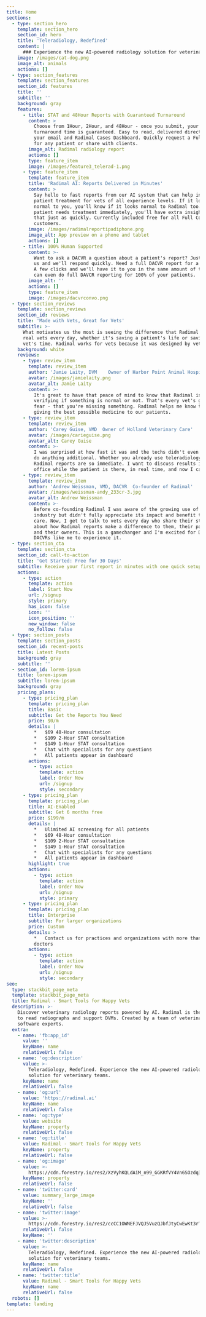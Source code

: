 ```yaml
---
title: Home
sections:
  - type: section_hero
    template: section_hero
    section_id: hero
    title: 'Teleradiology, Redefined'
    content: |
      ### Experience the new AI-powered radiology solution for veterinary teams
    image: /images/cat-dog.png
    image_alt: animals
    actions: []
  - type: section_features
    template: section_features
    section_id: features
    title: ''
    subtitle: ''
    background: gray
    features:
      - title: STAT and 48Hour Reports with Guaranteed Turnaround
        content: >
          Choose from 1Hour, 2Hour, and 48Hour - once you submit, your
          turnaround time is guaranteed. Easy to read, delivered directly to
          your email and Radimal Cases Dashboard. Quickly request a Full Consult
          for any patient or share with clients.
        image_alt: Radimal radiology report
        actions: []
        type: feature_item
        image: /images/feature3_telerad-1.png
      - type: feature_item
        template: feature_item
        title: 'Radimal AI: Reports Delivered in Minutes'
        content: >
          Say hello to fast reports from our AI system that can help inform
          patient treatment for vets of all experience levels. If it looks
          normal to you, you'll know if it looks normal to Radimal too. If the
          patient needs treatment immediately, you'll have extra insights for
          that just as quickly. Currently included free for all Full Consult
          customers.
        image: /images/radimalreportipadiphone.png
        image_alt: App preview on a phone and tablet
        actions: []
      - title: 100% Human Supported
        content: >-
          Want to ask a DACVR a question about a patient's report? Just message
          us and we'll respond quickly. Need a full DACVR report for a patient?
          A few clicks and we'll have it to you in the same amount of time. We
          can even do full DAVCR reporting for 100% of your patients.
        image_alt: ''
        actions: []
        type: feature_item
        image: /images/dacvrconvo.png
  - type: section_reviews
    template: section_reviews
    section_id: reviews
    title: 'Made with Vets, Great for Vets'
    subtitle: >-
      What motivates us the most is seeing the difference that Radimal makes for
      real vets every day, whether it's saving a patient's life or saving a
      vet's time. Radimal works for vets because it was designed by vets.
    background: white
    reviews:
      - type: review_item
        template: review_item
        author: 'Jamie Laity, DVM    Owner of Harbor Point Animal Hospital'
        avatar: /images/jamielaity.png
        avatar_alt: Jamie Laity
        content: >-
          It's great to have that peace of mind to know that Radimal is
          verifying if something is normal or not. That's every vet's greatest
          fear - that you're missing something. Radimal helps me know that we're
          giving the best possible medicine to our patients.
      - type: review_item
        template: review_item
        author: 'Carey Guise, VMD  Owner of Holland Veterinary Care'
        avatar: /images/carieguise.png
        avatar_alt: Carey Guise
        content: >-
          I was surprised at how fast it was and the techs didn't even have to
          do anything additional. Whether you already use teleradiology or not,
          Radimal reports are so immediate. I want to discuss results in the
          office while the patient is there, in real time, and now I can.
      - type: review_item
        template: review_item
        author: 'Andrew Weissman, VMD, DACVR  Co-founder of Radimal'
        avatar: /images/weissman-andy_233cr-3.jpg
        avatar_alt: Andrew Weissman
        content: >-
          Before co-founding Radimal I was aware of the growing use of AI in our
          industry but didn't fully appreciate its impact and benefit to patient
          care. Now, I get to talk to vets every day who share their stories
          about how Radimal reports make a difference to them, their patients
          and their owners. This is a gamechanger and I'm excited for DVMs and
          DACVRs like me to experience it.
  - type: section_cta
    template: section_cta
    section_id: call-to-action
    title: 'Get Started: Free for 30 Days'
    subtitle: Receive your first report in minutes with one quick setup call
    actions:
      - type: action
        template: action
        label: Start Now
        url: /signup
        style: primary
        has_icon: false
        icon: ''
        icon_position: ''
        new_window: false
        no_follow: false
  - type: section_posts
    template: section_posts
    section_id: recent-posts
    title: Latest Posts
    background: gray
    subtitle: ''
  - section_id: lorem-ipsum
    title: lorem-ipsum
    subtitle: lorem-ipsum
    background: gray
    pricing_plans:
      - type: pricing_plan
        template: pricing_plan
        title: Basic
        subtitle: Get the Reports You Need
        price: $0/m
        details: |
          *   $69 48-Hour consultation
          *   $109 2-Hour STAT consultation
          *   $149 1-Hour STAT consultation
          *   Chat with specialists for any questions
          *   All patients appear in dashboard
        actions:
          - type: action
            template: action
            label: Order Now
            url: /signup
            style: secondary
      - type: pricing_plan
        template: pricing_plan
        title: AI-Enabled
        subtitle: Get 6 months free
        price: $199/m
        details: |
          *   Ulimited AI screening for all patients
          *   $69 48-Hour consultation
          *   $109 2-Hour STAT consultation
          *   $149 1-Hour STAT consultation
          *   Chat with specialists for any questions
          *   All patients appear in dashboard
        highlight: true
        actions:
          - type: action
            template: action
            label: Order Now
            url: /signup
            style: primary
      - type: pricing_plan
        template: pricing_plan
        title: Enterprise
        subtitle: For larger organizations
        price: Custom
        details: >
          *   Contact us for practices and organizations with more than 10
          doctors
        actions:
          - type: action
            template: action
            label: Order Now
            url: /signup
            style: secondary
seo:
  type: stackbit_page_meta
  template: stackbit_page_meta
  title: Radimal - Smart Tools for Happy Vets
  description: >-
    Discover veterinary radiology reports powered by AI. Radimal is the new way
    to read radiographs and support DVMs. Created by a team of veterinarians and
    software experts.
  extra:
    - name: 'fb:app_id'
      value: ''
      keyName: name
      relativeUrl: false
    - name: 'og:description'
      value: >-
        Teleradiology, Redefined. Experience the new AI-powered radiology
        solution for veterinary teams.
      keyName: name
      relativeUrl: false
    - name: 'og:url'
      value: 'https://radimal.ai'
      keyName: name
      relativeUrl: false
    - name: 'og:type'
      value: website
      keyName: property
      relativeUrl: false
    - name: 'og:title'
      value: Radimal - Smart Tools for Happy Vets
      keyName: property
      relativeUrl: false
    - name: 'og:image'
      value: >-
        https://cdn.forestry.io/res2/XzVyhKQLdAiM_n99_GGKRfVY4Vn6SOzdq3PxV6Kdvp8/fit/512/512/sm/0/aHR0cHM6Ly9hcHAu/Zm9yZXN0cnkuaW8v/cmFpbHMvYWN0aXZl/X3N0b3JhZ2UvYmxv/YnMvZXlKZmNtRnBi/SE1pT25zaWJXVnpj/MkZuWlNJNklrSkJh/SEJDUW05aE5rRXdQ/U0lzSW1WNGNDSTZi/blZzYkN3aWNIVnlJ/am9pWW14dllsOXBa/Q0o5ZlE9PS0tMWY2/Njc2YjAxOGFlNmFi/NWE3YTg2NzEzMzky/Y2YwMmNjNmQyM2U3/MC9GQiUyMEltYWdl/JTIwUHJldmlldyUy/MDYwMCUyMHglMjAz/MTQucG5n
      keyName: property
      relativeUrl: false
    - name: 'twitter:card'
      value: summary_large_image
      keyName: ''
      relativeUrl: false
    - name: 'twitter:image'
      value: >-
        https://cdn.forestry.io/res2/ccCC1OWNEFJVQJ5VuzQJbfJtyCwEwKt3rT0lGGQZNV8/fit/512/512/sm/0/aHR0cHM6Ly9hcHAu/Zm9yZXN0cnkuaW8v/cmFpbHMvYWN0aXZl/X3N0b3JhZ2UvYmxv/YnMvZXlKZmNtRnBi/SE1pT25zaWJXVnpj/MkZuWlNJNklrSkJh/SEJDUW10T05rRXdQ/U0lzSW1WNGNDSTZi/blZzYkN3aWNIVnlJ/am9pWW14dllsOXBa/Q0o5ZlE9PS0tNjMy/MGRkMzg1NjgwODQ1/ZTE1Y2MzOTQ3NDMx/MGQ3YzJhMDViYzY1/NC9SYWRpbWFsJTIw/VHdpdHRlciUyMFBy/ZXZpZXcucG5n
      relativeUrl: false
      keyName: ''
    - name: 'twitter:description'
      value: >-
        Teleradiology, Redefined. Experience the new AI-powered radiology
        solution for veterinary teams.
      keyName: name
      relativeUrl: false
    - name: 'twitter:title'
      value: Radimal - Smart Tools for Happy Vets
      keyName: name
      relativeUrl: false
  robots: []
template: landing
---
```

